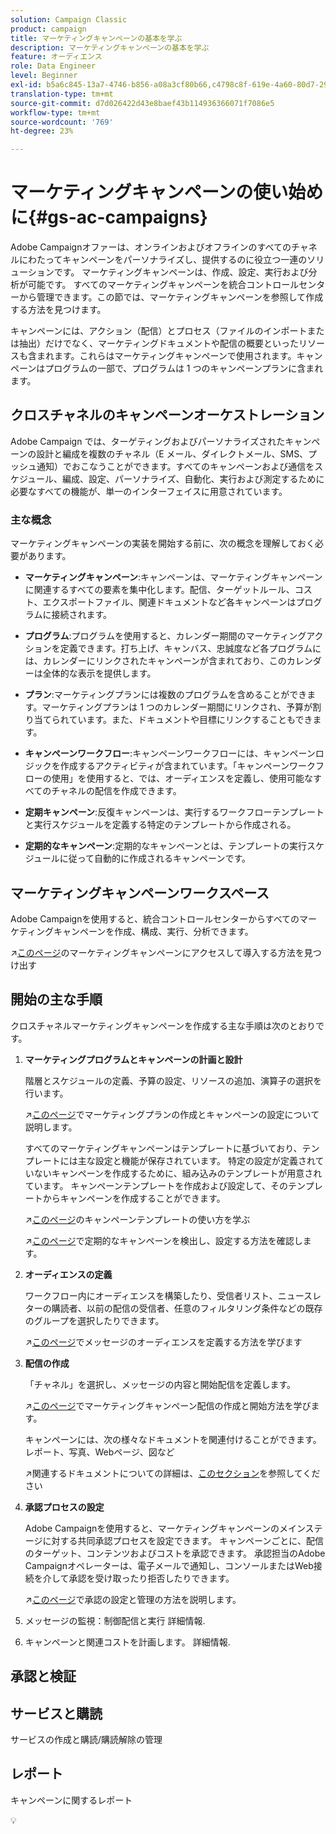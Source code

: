 ```yaml
---
solution: Campaign Classic
product: campaign
title: マーケティングキャンペーンの基本を学ぶ
description: マーケティングキャンペーンの基本を学ぶ
feature: オーディエンス
role: Data Engineer
level: Beginner
exl-id: b5a6c845-13a7-4746-b856-a08a3cf80b66,c4798c8f-619e-4a60-80d7-29b9e4c61168
translation-type: tm+mt
source-git-commit: d7d026422d43e8baef43b114936366071f7086e5
workflow-type: tm+mt
source-wordcount: '769'
ht-degree: 23%

---
```


# マーケティングキャンペーンの使い始めに{#gs-ac-campaigns}

Adobe Campaignオファーは、オンラインおよびオフラインのすべてのチャネルにわたってキャンペーンをパーソナライズし、提供するのに役立つ一連のソリューションです。 マーケティングキャンペーンは、作成、設定、実行および分析が可能です。 すべてのマーケティングキャンペーンを統合コントロールセンターから管理できます。この節では、マーケティングキャンペーンを参照して作成する方法を見つけます。

キャンペーンには、アクション（配信）とプロセス（ファイルのインポートまたは抽出）だけでなく、マーケティングドキュメントや配信の概要といったリソースも含まれます。これらはマーケティングキャンペーンで使用されます。キャンペーンはプログラムの一部で、プログラムは 1 つのキャンペーンプランに含まれます。

## クロスチャネルのキャンペーンオーケストレーション

Adobe Campaign では、ターゲティングおよびパーソナライズされたキャンペーンの設計と編成を複数のチャネル（E メール、ダイレクトメール、SMS、プッシュ通知）でおこなうことができます。すべてのキャンペーンおよび通信をスケジュール、編成、設定、パーソナライズ、自動化、実行および測定するために必要なすべての機能が、単一のインターフェイスに用意されています。

### 主な概念

マーケティングキャンペーンの実装を開始する前に、次の概念を理解しておく必要があります。

* **マーケティングキャンペーン**:キャンペーンは、マーケティングキャンペーンに関連するすべての要素を集中化します。配信、ターゲットルール、コスト、エクスポートファイル、関連ドキュメントなど各キャンペーンはプログラムに接続されます。

* **プログラム**:プログラムを使用すると、カレンダー期間のマーケティングアクションを定義できます。打ち上げ、キャンバス、忠誠度など各プログラムには、カレンダーにリンクされたキャンペーンが含まれており、このカレンダーは全体的な表示を提供します。

* **プラン**:マーケティングプランには複数のプログラムを含めることができます。マーケティングプランは 1 つのカレンダー期間にリンクされ、予算が割り当てられています。また、ドキュメントや目標にリンクすることもできます。

* **キャンペーンワークフロー**:キャンペーンワークフローには、キャンペーンロジックを作成するアクティビティが含まれています。「キャンペーンワークフローの使用」を使用すると、では、オーディエンスを定義し、使用可能なすべてのチャネルの配信を作成できます。

* **定期キャンペーン**:反復キャンペーンは、実行するワークフローテンプレートと実行スケジュールを定義する特定のテンプレートから作成される。

* **定期的なキャンペーン**:定期的なキャンペーンとは、テンプレートの実行スケジュールに従って自動的に作成されるキャンペーンです。

## マーケティングキャンペーンワークスペース

Adobe Campaignを使用すると、統合コントロールセンターからすべてのマーケティングキャンペーンを作成、構成、実行、分析できます。

:arrow_upper_right:[このページ](https://experienceleague.adobe.com/docs/campaign-classic/using/orchestrating-campaigns/about-marketing-campaigns/accessing-marketing-campaigns.html?lang=en#orchestrating-campaigns)のマーケティングキャンペーンにアクセスして導入する方法を見つけ出す


## 開始の主な手順

クロスチャネルマーケティングキャンペーンを作成する主な手順は次のとおりです。

1. **マーケティングプログラムとキャンペーンの計画と設計**

   階層とスケジュールの定義、予算の設定、リソースの追加、演算子の選択を行います。

   :arrow_upper_right:[このページ](https://experienceleague.adobe.com/docs/campaign-classic/using/orchestrating-campaigns/orchestrate-campaigns/setting-up-marketing-campaigns.html?lang=en#creating-plan-and-program-hierarchy)でマーケティングプランの作成とキャンペーンの設定について説明します。

   すべてのマーケティングキャンペーンはテンプレートに基づいており、テンプレートには主な設定と機能が保存されています。 特定の設定が定義されていないキャンペーンを作成するために、組み込みのテンプレートが用意されています。 キャンペーンテンプレートを作成および設定して、そのテンプレートからキャンペーンを作成することができます。

   :arrow_upper_right:[このページ](https://experienceleague.adobe.com/docs/campaign-classic/using/orchestrating-campaigns/orchestrate-campaigns/marketing-campaign-templates.html?lang=en#orchestrating-campaigns)のキャンペーンテンプレートの使い方を学ぶ

   :arrow_upper_right:[このページ](https://experienceleague.adobe.com/docs/campaign-classic/using/orchestrating-campaigns/orchestrate-campaigns/setting-up-marketing-campaigns.html?lang=en#recurring-and-periodic-campaigns)で定期的なキャンペーンを検出し、設定する方法を確認します。

1. **オーディエンスの定義**

   ワークフロー内にオーディエンスを構築したり、受信者リスト、ニュースレターの購読者、以前の配信の受信者、任意のフィルタリング条件などの既存のグループを選択したりできます。

   :arrow_upper_right:[このページ](https://experienceleague.adobe.com/docs/campaign-classic/using/orchestrating-campaigns/orchestrate-campaigns/marketing-campaign-target.html?lang=en#orchestrating-campaigns)でメッセージのオーディエンスを定義する方法を学びます

1. **配信の作成**

   「チャネル」を選択し、メッセージの内容と開始配信を定義します。

   :arrow_upper_right:[このページ](https://experienceleague.adobe.com/docs/campaign-classic/using/orchestrating-campaigns/orchestrate-campaigns/marketing-campaign-deliveries.html?lang=en#creating-deliveries)でマーケティングキャンペーン配信の作成と開始方法を学びます。

   キャンペーンには、次の様々なドキュメントを関連付けることができます。レポート、写真、Webページ、図など

   :arrow_upper_right:関連するドキュメントについての詳細は、[このセクション](https://experienceleague.adobe.com/docs/campaign-classic/using/orchestrating-campaigns/orchestrate-campaigns/marketing-campaign-assets.html?lang=en#adding-documents)を参照してください

1. **承認プロセスの設定**

   Adobe Campaignを使用すると、マーケティングキャンペーンのメインステージに対する共同承認プロセスを設定できます。 キャンペーンごとに、配信のターゲット、コンテンツおよびコストを承認できます。 承認担当のAdobe Campaignオペレーターは、電子メールで通知し、コンソールまたはWeb接続を介して承認を受け取ったり拒否したりできます。

   :arrow_upper_right:[このページ](https://experienceleague.adobe.com/docs/campaign-classic/using/orchestrating-campaigns/orchestrate-campaigns/marketing-campaign-approval.html?lang=en#orchestrating-campaigns)で承認の設定と管理の方法を説明します。


1. メッセージの監視：制御配信と実行 詳細情報.

1. キャンペーンと関連コストを計画します。 詳細情報.

## 承認と検証


## サービスと購読

サービスの作成と購読/購読解除の管理

## レポート

キャンペーンに関するレポート

:bulb:
